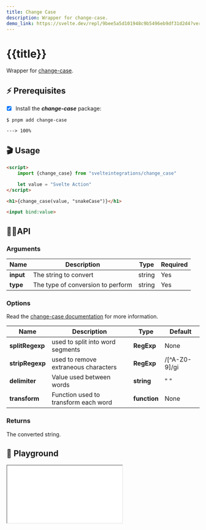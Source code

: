 ```yaml
---
title: Change Case
description: Wrapper for change-case. 
demo_link: https://svelte.dev/repl/9bee5a5d101948c9b5496eb9df31d2d4?version=3.52.0
---
```


# {{title}}

Wrapper for [change-case](https://github.com/blakeembrey/change-case).

## ⚡️ Prerequisites

- [x] Install the ***change-case*** package:

<div class="termy">

```console
$ pnpm add change-case

---> 100%
```

</div>

## 🎬 Usage

```html
<script>
    import {change_case} from "svelteintegrations/change_case"

    let value = "Svelte Action"
</script>

<h1>{change_case(value, "snakeCase")}</h1>

<input bind:value>

```

## 👩‍💻API

### Arguments

| Name        | Description                          | Type                          | Required |
| ----------- | ------------------------------------ | ----------------------------- | -------- |
| **input**   | The string to convert                | string                        | Yes      |
| **type**    | The type of conversion to perform    | string                        | Yes      |

### Options

Read the [change-case documentation](https://github.com/blakeembrey/change-case#options) for more information.

| Name        | Description                          | Type                          | Default  |
| ----------- | ------------------------------------ | ----------------------------- | -------- |
| **splitRegexp** | used to split into word segments | **RegExp**                    | None     |
| **stripRegexp** | used to remove extraneous characters | **RegExp**                | /[^A-Z0-9]/gi |
| **delimiter** | Value used between words           | **string**                    | " "      |
|**transform** | Function used to transform each word | **function**                 | None     |

### Returns

The converted string.

## 🧪 Playground

<iframe class="h-120 w-full" src="{{demo_link}}"></iframe>
